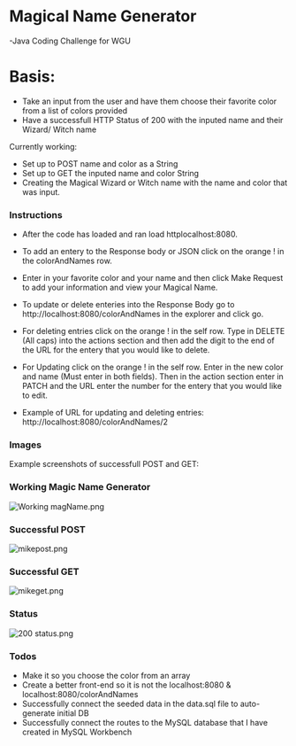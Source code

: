 # Magical Name Generator
-Java Coding Challenge for WGU
# Basis:

  - Take an input from the user and have them choose their favorite color from a list of colors provided
  - Have a successfull HTTP Status of 200 with the inputed name and their Wizard/ Witch name


Currently working:
  - Set up to POST name and color as a String
  - Set up to GET the inputed name and color String
  - Creating the Magical Wizard or Witch name with the name and color that was input.
  
### Instructions
  - After the code has loaded and ran load httplocalhost:8080.
  - To add an entery to the Response body or JSON click on the orange ! in the colorAndNames row.
  - Enter in your favorite color and your name and then click Make Request to add your information and view your Magical Name.
  
  - To update or delete enteries into the Response Body go to http://localhost:8080/colorAndNames in the explorer and click go.
  - For deleting entries click on the orange ! in the self row. Type in DELETE (All caps) into the actions section and then add the digit to the end of the URL for the entery that you would like to delete.
  - For Updating click on the orange ! in the self row. Enter in the new color and name (Must enter in both fields). Then in the action section enter in PATCH and the URL enter the number for the entery that you would like to edit.
  - Example of URL for updating and deleting entries: http://localhost:8080/colorAndNames/2

### Images

Example screenshots of successfull POST and GET:

### Working Magic Name Generator
![Working magName.png](https://www.dropbox.com/s/hascf9bgqwwixcb/Working%20magName.png?dl=0&raw=1)

### Successful POST
![mikepost.png](https://www.dropbox.com/s/ufa0tfyxn8usx0w/mikepost.png?dl=0&raw=1) 

### Successful GET
![mikeget.png](https://www.dropbox.com/s/zjub4a9an2etf7f/mikeget.png?dl=0&raw=1)

### Status
![200 status.png](https://www.dropbox.com/s/o1pwd4qa1n9ymmp/200%20status.png?dl=0&raw=1)

### Todos
 - Make it so you choose the color from an array
 - Create a better front-end so it is not the localhost:8080 & localhost:8080/colorAndNames
 - Successfully connect the seeded data in the data.sql file to auto-generate initial DB
 - Successfully connect the routes to the MySQL database that I have created in MySQL Workbench


